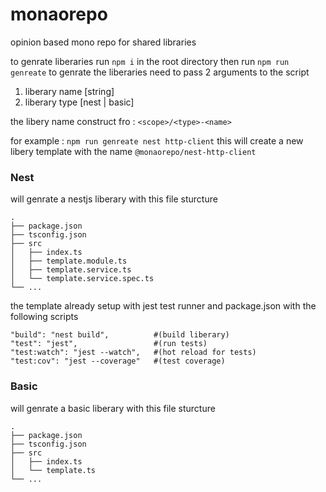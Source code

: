 # monaorepo
opinion based mono repo for shared libraries 

to genrate liberaries run `npm i` in the root directory
then run `npm run genreate` to genrate the liberaries
need to pass 2 arguments to the script
1. liberary name [string]
2. liberary type [nest | basic]

the libery name construct fro : `<scope>/<type>-<name>`

for example : `npm run genreate nest http-client`
this will create a new libery template
with the name `@monaorepo/nest-http-client`

### Nest 
 will genrate a nestjs liberary with this file sturcture
```
.
├── package.json
├── tsconfig.json
├── src                   
│   ├── index.ts         
│   ├── template.module.ts        
│   ├── template.service.ts        
│   └── template.service.spec.ts              
└── ...
```
the template already setup with jest test runner 
and package.json with the following scripts

```
"build": "nest build",          #(build liberary)
"test": "jest",                 #(run tests)
"test:watch": "jest --watch",   #(hot reload for tests)
"test:cov": "jest --coverage"   #(test coverage)
```

### Basic
 will genrate a basic liberary with this file sturcture
``` 
.   
├── package.json
├── tsconfig.json
├── src
│   ├── index.ts
│   └── template.ts
└── ...
```

